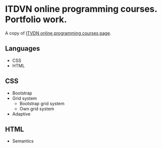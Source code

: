 # ITDVN online programming courses. Portfolio work. 

A copy of [ITVDN online programming courses page](https://itvdn.com/ru).

## Languages
* CSS
* HTML

## CSS
* Bootstrap
* Grid system
  * Bootstrap grid system
  * Own grid system
* Adaptive

## HTML
* Semantics
